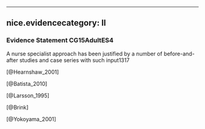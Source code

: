 
---
nice.evidencecategory: II
---

### Evidence Statement CG15AdultES4
A nurse specialist approach has been justified by a number of before-and-after studies and case series with such input1317

[@Hearnshaw_2001]

[@Batista_2010]

[@Larsson_1995]

[@Brink]

[@Yokoyama_2001]

